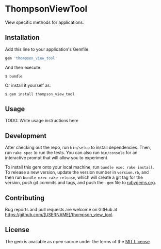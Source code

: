 # ThompsonViewTool

View specific methods for applications.

## Installation

Add this line to your application's Gemfile:

```ruby
gem 'thompson_view_tool'
```

And then execute:

    $ bundle

Or install it yourself as:

    $ gem install thompson_view_tool

## Usage

TODO: Write usage instructions here

## Development

After checking out the repo, run `bin/setup` to install dependencies. Then, run `rake spec` to run the tests. You can also run `bin/console` for an interactive prompt that will allow you to experiment.

To install this gem onto your local machine, run `bundle exec rake install`. To release a new version, update the version number in `version.rb`, and then run `bundle exec rake release`, which will create a git tag for the version, push git commits and tags, and push the `.gem` file to [rubygems.org](https://rubygems.org).

## Contributing

Bug reports and pull requests are welcome on GitHub at https://github.com/[USERNAME]/thompson_view_tool.

## License

The gem is available as open source under the terms of the [MIT License](http://opensource.org/licenses/MIT).
